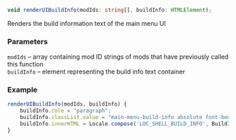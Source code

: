 ```ts
void renderUIBuildInfo(modIds: string[], buildInfo: HTMLElement);
```

Renders the build information text of the main menu UI

### Parameters

`modIds`    &ndash; array containing mod ID strings of mods that have previously called this function <br>
`buildInfo` &ndash; element representing the build info text container <br>


### Example

```js
renderUIBuildInfo(modIds, buildInfo) {
    buildInfo.role = "paragraph";
    buildInfo.classList.value = "main-menu-build-info absolute font-body-sm text-accent-2";
    buildInfo.innerHTML = Locale.compose('LOC_SHELL_BUILD_INFO', BuildInfo.version.display);
}
```

